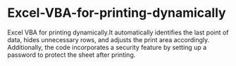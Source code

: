 # Excel-VBA-for-printing-dynamically
Excel VBA for printing dynamically.It automatically identifies the last point of data, hides unnecessary rows, and adjusts the print area accordingly. Additionally, the code incorporates a security feature by setting up a password to protect the sheet after printing.
